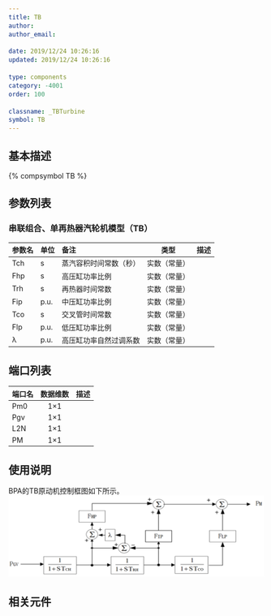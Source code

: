 ```yaml
---
title: TB
author:
author_email:

date: 2019/12/24 10:26:16
updated: 2019/12/24 10:26:16

type: components
category: -4001
order: 100

classname: _TBTurbine
symbol: TB
---
```


## 基本描述

{% compsymbol TB %}

## 参数列表
### 串联组合、单再热器汽轮机模型（TB）
| 参数名 | 单位 | 备注 | 类型 | 描述 |
| :--- | :--- | :--- | :--: | :--- |
| Tch | s | 蒸汽容积时间常数（秒） | 实数（常量） |  |
| Fhp | s | 高压缸功率比例 | 实数（常量） |  |
| Trh | s | 再热器时间常数 | 实数（常量） |  |
| Fip | p.u. | 中压缸功率比例 | 实数（常量） |  |
| Tco | s | 交叉管时间常数 | 实数（常量） |  |
| Flp | p.u. | 低压缸功率比例 | 实数（常量） |  |
| λ | p.u. | 高压缸功率自然过调系数 | 实数（常量） |  |


## 端口列表

| 端口名 | 数据维数 | 描述 |
| :--- | :--:  | :--- |
| Pm0 | 1×1 | |
| Pgv | 1×1 | |
| L2N | 1×1 | |
| PM | 1×1 | |

## 使用说明
BPA的TB原动机控制框图如下所示。
![等效图](comp_Governors/TB.png)

## 相关元件

